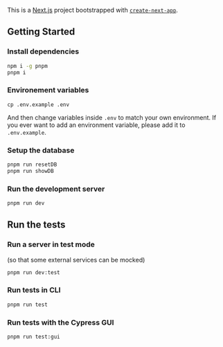 This is a [Next.js](https://nextjs.org/) project bootstrapped with [`create-next-app`](https://github.com/vercel/next.js/tree/canary/packages/create-next-app).

## Getting Started

### Install dependencies

```sh
npm i -g pnpm
pnpm i
```

### Environement variables

```
cp .env.example .env
```

And then change variables inside `.env` to match your own environment.
If you ever want to add an environment variable, please add it to `.env.example`.


### Setup the database

```sh
pnpm run resetDB
pnpm run showDB
```

### Run the development server

```bash
pnpm run dev
```

## Run the tests

### Run a server in test mode

(so that some external services can be mocked)

```sh
pnpm run dev:test
```

### Run tests in CLI

```sh
pnpm run test
```
### Run tests with the Cypress GUI

```sh
pnpm run test:gui
```